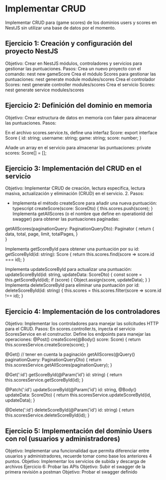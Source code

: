 # Implementar CRUD
Implementar CRUD para (game scores) de los dominios users y scores en NestJS sin utilizar una base de datos por el momento.

## Ejercicio 1: Creación y configuración del proyecto NestJS
Objetivo: Crear en NestJS módulos, controladores y servicios para gestionar las puntuaciones.
Pasos:
Crea un nuevo proyecto con el comando:
nest new gameScore
Crea el módulo Scores para gestionar las puntuaciones:
nest generate module modules/scores
Crea el controlador Scores:
nest generate controller modules/scores
Crea el servicio Scores:
nest generate service modules/scores
## Ejercicio 2: Definición del dominio en memoria
Objetivo: Crear estructura de datos en memoria con faker para almacenar las puntuaciones.
Pasos:

En el archivo scores.service.ts, define una interfaz Score:
export interface Score {
  id: string;
  username: string;
  game: string;
  score: number;
}

Añade un array en el servicio para almacenar las puntuaciones:
private scores: Score[] = [];
## Ejercicio 3: Implementación del CRUD en el servicio
Objetivo: Implementar CRUD de creación, lectura especifica, lectura masiva, actualización y eliminación (CRUD) en el servicio.
2. Pasos:
- Implementa el método createScore para añadir una nueva puntuación:
typescript createScore(score: ScoreDto) { this.scores.push(score); } 
Implementa getAllScores (o el nombre que define en operationId del swagger) para obtener las puntuaciones paginadas:

getAllScores(paginationQuery: PaginationQueryDto): Paginator {
  return <Paginator> {
   data,
   total,
   page,
   limit,
   totalPages,
  }   
}

Implementa getScoreById para obtener una puntuación por su id:
 getScoreById(id: string): Score {
   return this.scores.find(score => score.id === id);
 }

Implementa updateScoreById para actualizar una puntuación:
updateScoreById(id: string, updateData: ScoreDto) {
  const score = this.getScoreById(id);
  if (score) {
    Object.assign(score, updateData);
  }
}
Implementa deleteScoreById para eliminar una puntuación por id:
deleteScoreById(id: string) {
  this.scores = this.scores.filter(score => score.id !== id);
}
## Ejercicio 4: Implementación de los controladores
Objetivo: Implementar los controladores para manejar las solicitudes HTTP para el CRUD.
Pasos:
En scores.controller.ts, inyecta el servicio ScoresService en el constructor.
Define los endpoints para manejar las operaciones:
@Post()
createScore(@Body() score: Score) {
  return this.scoresService.createScore(score);
}

@Get() // tener en cuenta la paginación
getAllScores(@Query() paginationQuery: PaginationQueryDto) {
  return this.scoresService.getAllScores(paginationQuery);
}

@Get(':id')
getScoreById(@Param('id') id: string) {
  return this.scoresService.getScoreById(id);
}

@Patch(':id')
updateScoreById(@Param('id') id: string, @Body() updateData: ScoreDto) {
  return this.scoresService.updateScoreById(id, updateData);
}

@Delete(':id')
deleteScoreById(@Param('id') id: string) {
  return this.scoresService.deleteScoreById(id);
}
## Ejercicio 5: Implementación del dominio Users con rol (usuarios y administradores)
Objetivo: Implementar una funcionalidad que permita diferenciar entre usuarios y administradores, recuerde tomar como base los anteriores 4 puntos.
Objetivo: Implementar los servicios de subida y descarga de archivos
Ejercicio 6: Probar las APIs
Objetivo: Subir el swagger de la primera revisión a postman
Objetivo: Probar el swagger definido